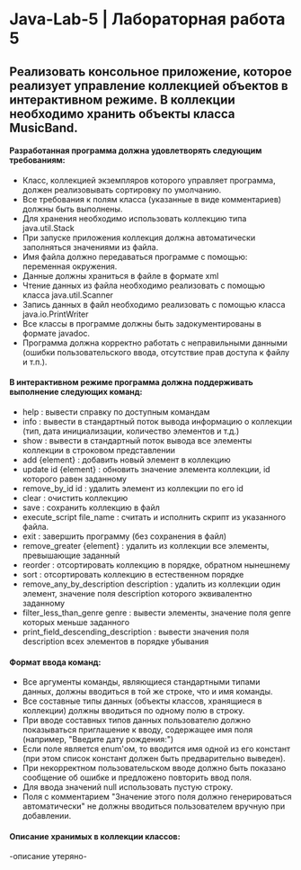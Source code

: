 # Java-Lab-5    |  Лабораторная работа 5


## Реализовать консольное приложение, которое реализует управление коллекцией объектов в интерактивном режиме. В коллекции необходимо хранить объекты класса MusicBand.


#### Разработанная программа должна удовлетворять следующим требованиям:

+ Класс, коллекцией экземпляров которого управляет программа, должен реализовывать сортировку по умолчанию.
+ Все требования к полям класса (указанные в виде комментариев) должны быть выполнены.
+ Для хранения необходимо использовать коллекцию типа java.util.Stack
+ При запуске приложения коллекция должна автоматически заполняться значениями из файла.
+ Имя файла должно передаваться программе с помощью: переменная окружения.
+ Данные должны храниться в файле в формате xml
+ Чтение данных из файла необходимо реализовать с помощью класса java.util.Scanner
+ Запись данных в файл необходимо реализовать с помощью класса java.io.PrintWriter
+ Все классы в программе должны быть задокументированы в формате javadoc.
+ Программа должна корректно работать с неправильными данными (ошибки пользовательского ввода, отсутствие прав доступа к файлу и т.п.).

    
#### В интерактивном режиме программа должна поддерживать выполнение следующих команд:

+ help : вывести справку по доступным командам
+ info : вывести в стандартный поток вывода информацию о коллекции (тип, дата инициализации, количество элементов и т.д.)
+ show : вывести в стандартный поток вывода все элементы коллекции в строковом представлении
+ add {element} : добавить новый элемент в коллекцию
+ update id {element} : обновить значение элемента коллекции, id которого равен заданному
+ remove_by_id id : удалить элемент из коллекции по его id
+ clear : очистить коллекцию
+ save : сохранить коллекцию в файл
+ execute_script file_name : считать и исполнить скрипт из указанного файла. 
+ exit : завершить программу (без сохранения в файл)
+ remove_greater {element} : удалить из коллекции все элементы, превышающие заданный
+ reorder : отсортировать коллекцию в порядке, обратном нынешнему
+ sort : отсортировать коллекцию в естественном порядке
+ remove_any_by_description description : удалить из коллекции один элемент, значение поля description которого эквивалентно заданному
+ filter_less_than_genre genre : вывести элементы, значение поля genre которых меньше заданного
+ print_field_descending_description : вывести значения поля description всех элементов в порядке убывания
    
    
#### Формат ввода команд:

+ Все аргументы команды, являющиеся стандартными типами данных, должны вводиться в той же строке, что и имя команды.
+ Все составные типы данных (объекты классов, хранящиеся в коллекции) должны вводиться по одному полю в строку.
+ При вводе составных типов данных пользователю должно показываться приглашение к вводу, содержащее имя поля (например, "Введите дату рождения:")
+ Если поле является enum'ом, то вводится имя одной из его констант (при этом список констант должен быть предварительно выведен).
+ При некорректном пользовательском вводе должно быть показано сообщение об ошибке и предложено повторить ввод поля.
+ Для ввода значений null использовать пустую строку.
+ Поля с комментарием "Значение этого поля должно генерироваться автоматически" не должны вводиться пользователем вручную при добавлении.

#### Описание хранимых в коллекции классов:

-описание утеряно-
